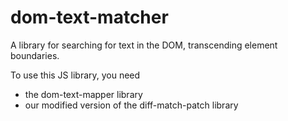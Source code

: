dom-text-matcher
================

A library for searching for text in the DOM, transcending element boundaries.

To use this JS library, you need
  - the dom-text-mapper library
  - our modified version of the diff-match-patch library

